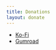 ```yaml
---
title: Donations
layout: donate
---
```



- [Ko-Fi](https://ko-fi.com/scammerbuffer)
- [Gumroad](https://scammerbuffer.gumroad.com/)